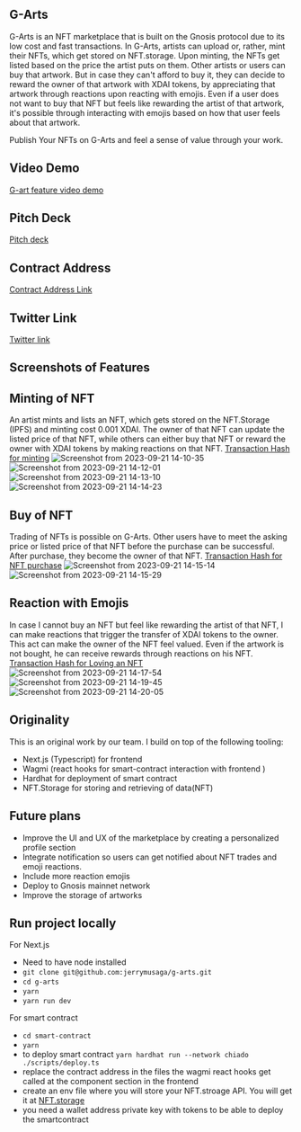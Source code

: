 ## G-Arts
G-Arts is an NFT marketplace that is built on the Gnosis protocol due to its low cost and fast transactions. In G-Arts, artists can upload or, rather, mint their NFTs, which get stored on NFT.storage. Upon minting, the NFTs get listed based on the price the artist puts on them. Other artists or users can buy that artwork. But in case they can't afford to buy it, they can decide to reward the owner of that artwork with XDAI tokens, by appreciating that artwork through reactions upon reacting with emojis. Even if a user does not want to buy that NFT but feels like rewarding the artist of that artwork, it's possible through interacting with emojis based on how that user feels about that artwork.

Publish Your NFTs on G-Arts and feel a sense of value through your work.

## Video Demo
[G-art feature video demo](https://www.loom.com/share/51484480237944799f56505c1ea8d7de)

## Pitch Deck
[Pitch deck](https://infograph.venngage.com/ps/PJM8uuTClrc/g-arts-pitch)

## Contract Address
[Contract Address Link](https://gnosis-chiado.blockscout.com/address/0x10fc9639e5052092Ae224b1a2867b0259D22DF45)

## Twitter Link
[Twitter link](https://x.com/JerryMusaga/status/1704884960618848409?s=20)

## Screenshots of Features

## Minting of NFT
An artist mints and lists an NFT, which gets stored on the NFT.Storage (IPFS) and minting cost 0.001 XDAI. The owner of that NFT can update the listed price of that NFT, while others can either buy that NFT or reward the owner with XDAI tokens by making reactions on that NFT.
[Transaction Hash for minting](https://gnosis-chiado.blockscout.com/tx/0xbe678b8b341361a8775383a40231d03eb1bb76c069b69906df943919568e1ba7)
![Screenshot from 2023-09-21 14-10-35](https://github.com/jerrymusaga/g-arts/assets/94830918/18aaeba2-50d1-4a7d-a34b-c8c2b30fb30a)
![Screenshot from 2023-09-21 14-12-01](https://github.com/jerrymusaga/g-arts/assets/94830918/bd7cfa0a-b91f-42ba-a216-84b379e6dccc)
![Screenshot from 2023-09-21 14-13-10](https://github.com/jerrymusaga/g-arts/assets/94830918/ae538f90-c74d-4f23-8ffa-aee8b241c3e4)
![Screenshot from 2023-09-21 14-14-23](https://github.com/jerrymusaga/g-arts/assets/94830918/d2a18bdf-c35c-4b4d-8c5f-078ee701a987)


## Buy of NFT
Trading of NFTs is possible on G-Arts. Other users have to meet the asking price or listed price of that NFT before the purchase can be successful.
After purchase, they become the owner of that NFT.
[Transaction Hash for NFT purchase](https://gnosis-chiado.blockscout.com/tx/0x195061c04c92c07d798af332b3625e6d96373d5fe56cd195ca2fa67c76ebc6c5)
![Screenshot from 2023-09-21 14-15-14](https://github.com/jerrymusaga/g-arts/assets/94830918/b92f93f0-0773-4e74-85be-5814c8ef3991)
![Screenshot from 2023-09-21 14-15-29](https://github.com/jerrymusaga/g-arts/assets/94830918/58a59ee2-43c6-49ed-95c2-9680bad7d386)

## Reaction with Emojis
In case I cannot buy an NFT but feel like rewarding the artist of that NFT, I can make reactions that trigger the transfer of XDAI tokens to the owner. This act can make the owner of the NFT feel valued. Even if the artwork is not bought, he can receive rewards through reactions on his NFT.
[Transaction Hash for Loving an NFT](https://gnosis-chiado.blockscout.com/tx/0x6d3ca4f959ef6be6c2f01e933ffb94cc2b6532128a3aaf8056429a47d59fb8c1)
![Screenshot from 2023-09-21 14-17-54](https://github.com/jerrymusaga/g-arts/assets/94830918/7b47235e-6a0c-4307-810a-694acb66d178)
![Screenshot from 2023-09-21 14-19-45](https://github.com/jerrymusaga/g-arts/assets/94830918/42a0e4fe-ddd0-4186-a9f0-d80017f613a7)
![Screenshot from 2023-09-21 14-20-05](https://github.com/jerrymusaga/g-arts/assets/94830918/53920949-011f-48be-9b22-5b07ae17d6b7)

## Originality
This is an original work by our team. I build on top of the following tooling:
- Next.js (Typescript) for frontend
- Wagmi (react hooks for smart-contract interaction with frontend )
- Hardhat for deployment of smart contract
- NFT.Storage for storing and retrieving of data(NFT)

## Future plans
- Improve the UI and UX of the marketplace by creating a personalized profile section
- Integrate notification so users can get notified about NFT trades and emoji reactions.
- Include more reaction emojis
- Deploy to Gnosis mainnet network
- Improve the storage of artworks

## Run project locally
For Next.js
- Need to have node installed
- `git clone git@github.com:jerrymusaga/g-arts.git`
- `cd g-arts`
- `yarn`
- `yarn run dev`
  
For smart contract
- `cd smart-contract`
- `yarn`
- to deploy smart contract `yarn hardhat run --network chiado ./scripts/deploy.ts`
- replace the contract address in the files the wagmi react hooks get called at the component section in the frontend
- create an env file where you will store your NFT.stroage API. You will get it at [NFT.storage](https://nft.storage/)
- you need a wallet address private key with tokens to be able to deploy the smartcontract 
